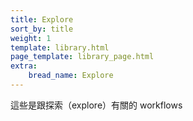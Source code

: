 ```yaml
---
title: Explore
sort_by: title
weight: 1
template: library.html
page_template: library_page.html
extra: 
    bread_name: Explore
---
```


這些是跟探索（explore）有關的 workflows